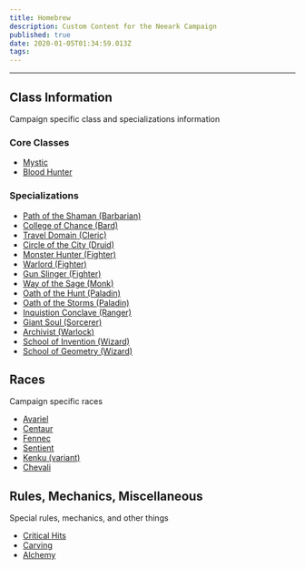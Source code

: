 ```yaml
---
title: Homebrew
description: Custom Content for the Neeark Campaign
published: true
date: 2020-01-05T01:34:59.013Z
tags: 
---
```



---
## Class Information
Campaign specific class and specializations information

### Core Classes
- [Mystic](homebrew/class-mystic)
- [Blood Hunter](homebrew/class-blood-hunter)

### Specializations
- [Path of the Shaman (Barbarian)](/homebrew/path-shaman)
- [College of Chance (Bard)](/homebrew/college-chance)
- [Travel Domain (Cleric)](homebrew/domain-travel)
- [Circle of the City (Druid)](homebrew/circle-city)
- [Monster Hunter (Fighter)](homebrew/technique-monster)
- [Warlord (Fighter)](homebrew/technique-warlord)
- [Gun Slinger (Fighter)](homebrew/technique-slinger)
- [Way of the Sage (Monk)](homebrew/way-sage)
- [Oath of the Hunt (Paladin)](homebrew/oath-hunt)
- [Oath of the Storms (Paladin)](homebrew/oath-storms)
- [Inquistion Conclave (Ranger)](homebrew/conclave-inqusitor)
- [Giant Soul (Sorcerer)](homebrew/soul-giant)
- [Archivist (Warlock)](homebrew/patron-archivist)
- [School of Invention (Wizard)](homebrew/school-invention)
- [School of Geometry (Wizard)](homebrew/school-geometry)

## Races
Campaign specific races
- [Avariel](homebrew/race-avariel)
- [Centaur](homebrew/race-centaur)
- [Fennec](homebrew/race-fennec)
- [Sentient](homebrew/race-sentient)
- [Kenku (variant)](homebrew/race-kenku-variant)
- [Chevali](homebrew/race-chevali)

## Rules, Mechanics, Miscellaneous
Special rules, mechanics, and other things
- [Critical Hits](homebrew/mech-crits)
- [Carving](homebrew/mech-carving)
- [Alchemy](homebrew/mech-alchemy)


